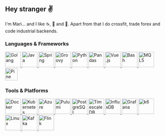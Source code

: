 ## Hey stranger :v:

I'm Mari... and I like :coffee:, :pretzel: and :bacon:. Apart from that I do crossfit, trade forex and code industrial backends.

### Languages & Frameworks

<a href="https://golang.org/">
  <img src="http://cdn.codesamplez.com/wp-content/uploads/2015/12/golang.png" alt="Golang" height="50"/>
</a>
<a href="https://java.com/">
  <img src="https://upload.wikimedia.org/wikipedia/de/thumb/e/e1/Java-Logo.svg/243px-Java-Logo.svg.png?20061221200047" alt="Java" height="50"/>
</a>
<a href="https://spring.io/">
  <img src="https://javapointers.com/wp-content/themes/JavaPointers/img/spring-logo.png" alt="Spring" height="50"/>
</a>
<a href="https://groovy-lang.org/">
  <img src="https://upload.wikimedia.org/wikipedia/commons/thumb/3/36/Groovy-logo.svg/890px-Groovy-logo.svg.png" alt="Groovy" height="50"/>
</a>
<a href="https://python.org/">
  <img src="https://github.com/jalbertsr/logo-badge-images/blob/master/img/rsz_python.png" alt="Python" height="50"/>
</a>
<a href="https://pandas.pydata.org/">
  <img src="https://upload.wikimedia.org/wikipedia/commons/thumb/2/22/Pandas_mark.svg/449px-Pandas_mark.svg.png?20200210000431" alt="Pandas" height="50"/>
</a>
<a href="https://vuejs.org/">
  <img src="https://github.com/jalbertsr/logo-badge-images/blob/master/img/rsz_vue.png" alt="Vue.js" height="50"/>
</a>
<a href="https://gnu.org/software/bash/">
  <img src="https://upload.wikimedia.org/wikipedia/commons/thumb/4/4b/Bash_Logo_Colored.svg/1200px-Bash_Logo_Colored.svg.png" alt="Bash" height="50"/>
</a>
<a href="https://mql5.com/en/docs/">
  <img src="https://c.mql5.com/i/community/logo_mql5-2.png" alt="MQL5" height="50"/>
</a>
<a href="https://tradingview.com/pine-script-docs/en/v5/Introduction.html">
  <img src="https://ex-codes.gallerycdn.vsassets.io/extensions/ex-codes/pine-script-syntax-highlighter/1.0.5/1645237303182/Microsoft.VisualStudio.Services.Icons.Default" alt="Pine Script" height="40"/>
</a>

### Tools & Platforms

<a href="https://docker.com/">
  <img src="https://upload.wikimedia.org/wikipedia/commons/e/ea/Docker_%28container_engine%29_logo_%28cropped%29.png?20230309095311" alt="Docker" height="50"/>
</a>
<a href="https://kubernetes.io/">
  <img src="https://cdn.icon-icons.com/icons2/2699/PNG/512/kubernetes_logo_icon_168359.png" alt="Kubernetes" height="50"/>
</a>
<a href="https://azure.microsoft.com/">
  <img src="https://swimburger.net/media/fbqnp2ie/azure.svg" alt="Azure" height="50"/>
</a>
<a href="https://pulumi.com/">
  <img src="https://seeklogo.com/images/P/pulumi-icon-logo-85F925ED2D-seeklogo.com.png" alt="Pulumi" height="50"/>
</a>
<a href="https://postgresql.org/">
  <img src="https://github.com/jalbertsr/logo-badge-images/blob/master/img/rsz_postgresql.png" alt="PostgreSQL" height="50"/>
</a>
<a href="https://timescale.com/">
  <img src="https://www.timescale.com/static/f2ad0b5d363418dec15c7cc5d03c7df6/Timescale-Brandmark-Yellow-SVG.svg" alt="TimescaleDB" height="50"/>
</a>
<a href="https://influxdata.com/">
  <img src="https://influxdata.github.io/branding/img/downloads/influxdata-logo--symbol--pool-alpha.png" alt="InfluxDB" height="50"/>
</a>
<a href="https://grafana.com/">
  <img src="https://upload.wikimedia.org/wikipedia/commons/thumb/3/3b/Grafana_icon.svg/702px-Grafana_icon.svg.png?20230113182558" alt="Grafana" height="50"/>
</a>
<a href="https://k6.io/">
  <img src="https://upload.wikimedia.org/wikipedia/commons/e/ef/K6-logo.svg" alt="k6" height="50"/>
</a>
<a href="https://linux.org/">
  <img src="https://www.pngall.com/wp-content/uploads/5/Linux-Logo-Transparent.png" alt="Linux" height="50"/>
</a>
<a href="https://kafka.apache.org/">
  <img src="https://upload.wikimedia.org/wikipedia/commons/0/05/Apache_kafka.svg" alt="Kafka" height="50"/>
</a>
<a href="https://flink.apache.org/">
  <img src="https://flink.apache.org/img/logo/png/50/color_50.png" alt="Flink" height="50"/>
</a>

<!--
<a href="https://www.snowflake.com/">
  <img src="https://companieslogo.com/img/orig/SNOW-35164165.png" alt="Snowflake" height="50"/>
</a>
<a href="https://www.databricks.com/">
  <img src="https://s3.us-east-1.amazonaws.com/accredible_temp_credential_images/16002836894132567677717491881160.png" alt="Databricks" height="50"/>
</a>
-->
